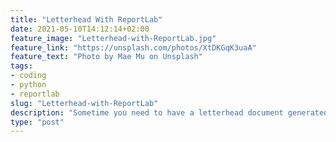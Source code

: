 ```yaml
---
title: "Letterhead With ReportLab"
date: 2021-05-10T14:12:14+02:00
feature_image: "Letterhead-with-ReportLab.jpg"
feature_link: "https://unsplash.com/photos/XtDKGqK3uaA"
feature_text: "Photo by Mae Mu on Unsplash"
tags:
- coding
- python
- reportlab
slug: "Letterhead-with-ReportLab"
description: "Sometime you need to have a letterhead document generated by your application and here we explain how to make it with Reportlab"
type: "post"
---
```


